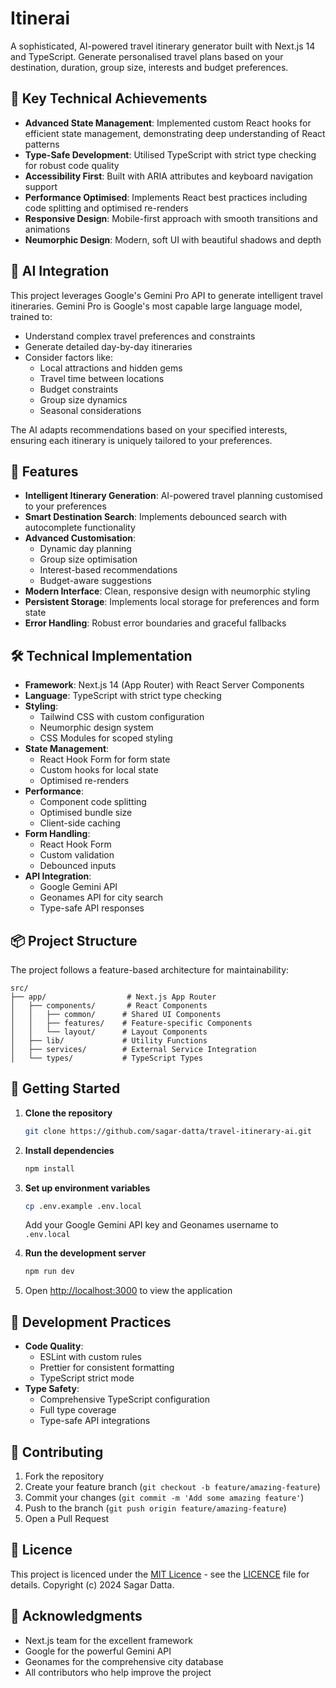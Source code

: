 # Itinerai

A sophisticated, AI-powered travel itinerary generator built with Next.js 14 and TypeScript. Generate personalised travel plans based on your destination, duration, group size, interests and budget preferences.

## 🌟 Key Technical Achievements

- **Advanced State Management**: Implemented custom React hooks for efficient state management, demonstrating deep understanding of React patterns
- **Type-Safe Development**: Utilised TypeScript with strict type checking for robust code quality
- **Accessibility First**: Built with ARIA attributes and keyboard navigation support
- **Performance Optimised**: Implements React best practices including code splitting and optimised re-renders
- **Responsive Design**: Mobile-first approach with smooth transitions and animations
- **Neumorphic Design**: Modern, soft UI with beautiful shadows and depth

## 🤖 AI Integration

This project leverages Google's Gemini Pro API to generate intelligent travel itineraries. Gemini Pro is Google's most capable large language model, trained to:

- Understand complex travel preferences and constraints
- Generate detailed day-by-day itineraries
- Consider factors like:
  - Local attractions and hidden gems
  - Travel time between locations
  - Budget constraints
  - Group size dynamics
  - Seasonal considerations

The AI adapts recommendations based on your specified interests, ensuring each itinerary is uniquely tailored to your preferences.

## 🚀 Features

- **Intelligent Itinerary Generation**: AI-powered travel planning customised to your preferences
- **Smart Destination Search**: Implements debounced search with autocomplete functionality
- **Advanced Customisation**:
  - Dynamic day planning
  - Group size optimisation
  - Interest-based recommendations
  - Budget-aware suggestions
- **Modern Interface**: Clean, responsive design with neumorphic styling
- **Persistent Storage**: Implements local storage for preferences and form state
- **Error Handling**: Robust error boundaries and graceful fallbacks

## 🛠 Technical Implementation

- **Framework**: Next.js 14 (App Router) with React Server Components
- **Language**: TypeScript with strict type checking
- **Styling**:
  - Tailwind CSS with custom configuration
  - Neumorphic design system
  - CSS Modules for scoped styling
- **State Management**:
  - React Hook Form for form state
  - Custom hooks for local state
  - Optimised re-renders
- **Performance**:
  - Component code splitting
  - Optimised bundle size
  - Client-side caching
- **Form Handling**:
  - React Hook Form
  - Custom validation
  - Debounced inputs
- **API Integration**:
  - Google Gemini API
  - Geonames API for city search
  - Type-safe API responses

## 📦 Project Structure

The project follows a feature-based architecture for maintainability:

```
src/
├── app/                  # Next.js App Router
│   ├── components/       # React Components
│   │   ├── common/      # Shared UI Components
│   │   ├── features/    # Feature-specific Components
│   │   └── layout/      # Layout Components
│   ├── lib/             # Utility Functions
│   ├── services/        # External Service Integration
│   └── types/           # TypeScript Types
```

## 🚀 Getting Started

1. **Clone the repository**

   ```bash
   git clone https://github.com/sagar-datta/travel-itinerary-ai.git
   ```

2. **Install dependencies**

   ```bash
   npm install
   ```

3. **Set up environment variables**

   ```bash
   cp .env.example .env.local
   ```

   Add your Google Gemini API key and Geonames username to `.env.local`

4. **Run the development server**

   ```bash
   npm run dev
   ```

5. Open [http://localhost:3000](http://localhost:3000) to view the application

## 🧪 Development Practices

- **Code Quality**:
  - ESLint with custom rules
  - Prettier for consistent formatting
  - TypeScript strict mode
- **Type Safety**:
  - Comprehensive TypeScript configuration
  - Full type coverage
  - Type-safe API integrations

## 📝 Contributing

1. Fork the repository
2. Create your feature branch (`git checkout -b feature/amazing-feature`)
3. Commit your changes (`git commit -m 'Add some amazing feature'`)
4. Push to the branch (`git push origin feature/amazing-feature`)
5. Open a Pull Request

## 📄 Licence

This project is licenced under the [MIT Licence](LICENCE) - see the [LICENCE](LICENCE) file for details. Copyright (c) 2024 Sagar Datta.

## 🙏 Acknowledgments

- Next.js team for the excellent framework
- Google for the powerful Gemini API
- Geonames for the comprehensive city database
- All contributors who help improve the project
